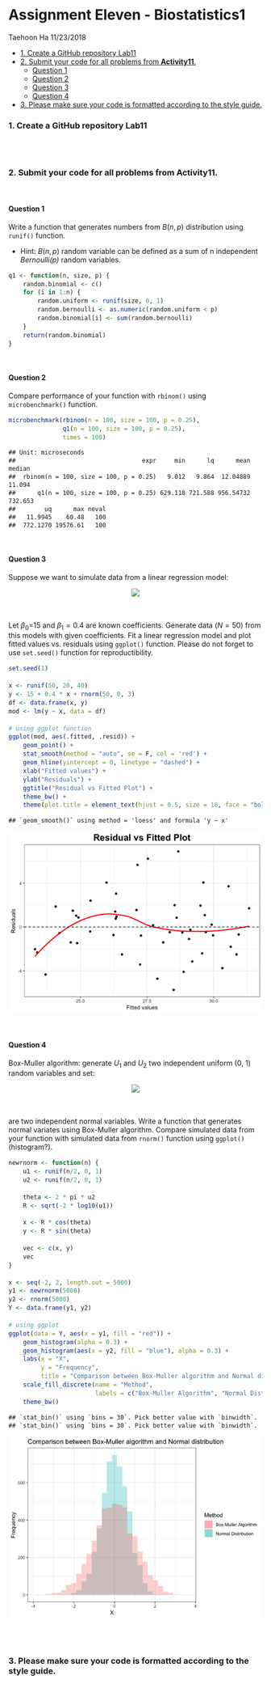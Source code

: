 Assignment Eleven - Biostatistics1
================
Taehoon Ha
11/23/2018

-   [1. Create a GitHub repository Lab11](#1-create-a-github-repository-lab11)
-   [2. Submit your code for all problems from **Activity11**.](#2-submit-your-code-for-all-problems-from-activity11.)
    -   [Question 1](#question-1)
    -   [Question 2](#question-2)
    -   [Question 3](#question-3)
    -   [Question 4](#question-4)
-   [3. Please make sure your code is formatted according to the style guide.](#3-please-make-sure-your-code-is-formatted-according-to-the-style-guide.)

### 1. Create a GitHub repository Lab11

<br><br>

### 2. Submit your code for all problems from **Activity11**.

<br>

#### Question 1

Write a function that generates numbers from *B*(*n*, *p*) distribution using `runif()` function.

-   Hint: *B*(*n*, *p*) random variable can be defined as a sum of n independent *Bernoulli(p)* random variables.

``` r
q1 <- function(n, size, p) {
    random.binomial <- c()
    for (i in 1:n) {
        random.uniform <- runif(size, 0, 1)
        random.bernoulli <- as.numeric(random.uniform < p)
        random.binomial[i] <- sum(random.bernoulli)
    }
    return(random.binomial)
}
```

<br>

#### Question 2

Compare performance of your function with `rbinom()` using `microbenchmark()` function.

``` r
microbenchmark(rbinom(n = 100, size = 100, p = 0.25),
               q1(n = 100, size = 100, p = 0.25),
               times = 100)
```

    ## Unit: microseconds
    ##                                   expr     min      lq      mean  median
    ##  rbinom(n = 100, size = 100, p = 0.25)   9.012   9.864  12.04889  11.094
    ##      q1(n = 100, size = 100, p = 0.25) 629.118 721.588 956.54732 732.653
    ##        uq      max neval
    ##   11.9945    60.48   100
    ##  772.1270 19576.61   100

<br>

#### Question 3

Suppose we want to simulate data from a linear regression model:

<p align="center">
<img src = 'https://ws1.sinaimg.cn/large/006tNbRwly1fxgcsuhyd6j30jj02faa6.jpg'>
</p>
<br>

Let *β*<sub>0</sub>=15 and *β*<sub>1</sub> = 0.4 are known coefficients. Generate data (*N* = 50) from this models with given coefficients. Fit a linear regression model and plot fitted values vs. residuals using `ggplot()` function. Please do not forget to use `set.seed()` function for reproductibility.

``` r
set.seed(1)

x <- runif(50, 20, 40)
y <- 15 + 0.4 * x + rnorm(50, 0, 3)
df <- data.frame(x, y)
mod <- lm(y ~ x, data = df)

# using ggplot function
ggplot(mod, aes(.fitted, .resid)) + 
    geom_point() + 
    stat_smooth(method = "auto", se = F, col = 'red') + 
    geom_hline(yintercept = 0, linetype = "dashed") + 
    xlab("Fitted values") + 
    ylab("Residuals") + 
    ggtitle("Residual vs Fitted Plot") +
    theme_bw() + 
    theme(plot.title = element_text(hjust = 0.5, size = 18, face = "bold"))
```

    ## `geom_smooth()` using method = 'loess' and formula 'y ~ x'

![](Assignment11_Lab11_files/figure-markdown_github/unnamed-chunk-3-1.png)

<br>

#### Question 4

Box-Muller algorithm: generate *U*<sub>1</sub> and *U*<sub>2</sub> two independent uniform (0, 1) random variables and set:

<p align="center">
<img src = 'https://ws1.sinaimg.cn/large/006tNbRwly1fxgqt6hpblj309i042t8q.jpg'>
</p>
<br>

are two independent normal variables. Write a function that generates normal variates using Box-Muller algorithm. Compare simulated data from your function with simulated data from `rnorm()` function using `ggplot()` (histogram?).

``` r
newrnorm <- function(n) {
    u1 <- runif(n/2, 0, 1)
    u2 <- runif(n/2, 0, 1)
    
    theta <- 2 * pi * u2
    R <- sqrt(-2 * log10(u1))
    
    x <- R * cos(theta)
    y <- R * sin(theta)
    
    vec <- c(x, y)
    vec
}

x <- seq(-2, 2, length.out = 5000)
y1 <- newrnorm(5000)
y2 <- rnorm(5000)
Y <- data.frame(y1, y2)

# using ggplot
ggplot(data = Y, aes(x = y1, fill = "red")) +
    geom_histogram(alpha = 0.3) + 
    geom_histogram(aes(x = y2, fill = "blue"), alpha = 0.3) +
    labs(x = "X", 
         y = "Frequency", 
         title = "Comparison between Box-Muller algorithm and Normal distribution") + 
    scale_fill_discrete(name = "Method", 
                        labels = c("Box-Muller Algorithm", "Normal Distribution")) +
    theme_bw()
```

    ## `stat_bin()` using `bins = 30`. Pick better value with `binwidth`.
    ## `stat_bin()` using `bins = 30`. Pick better value with `binwidth`.

![](Assignment11_Lab11_files/figure-markdown_github/unnamed-chunk-4-1.png)

<br><br>

### 3. Please make sure your code is formatted according to the style guide.
